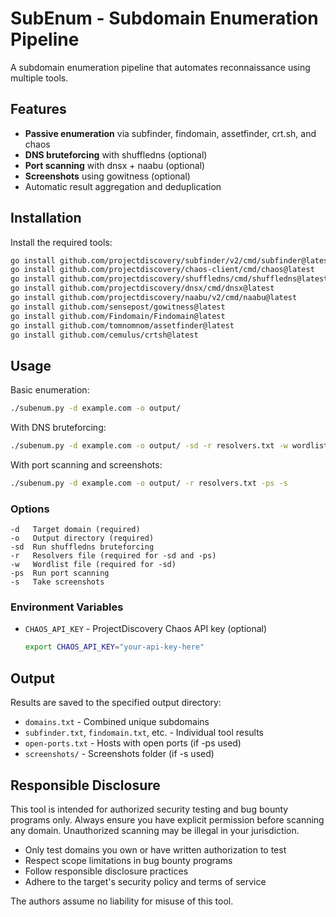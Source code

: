 # SubEnum - Subdomain Enumeration Pipeline

A subdomain enumeration pipeline that automates reconnaissance using multiple tools.

## Features

-   **Passive enumeration** via subfinder, findomain, assetfinder, crt.sh, and chaos
-   **DNS bruteforcing** with shuffledns (optional)
-   **Port scanning** with dnsx + naabu (optional)
-   **Screenshots** using gowitness (optional)
-   Automatic result aggregation and deduplication

## Installation

Install the required tools:

```bash
go install github.com/projectdiscovery/subfinder/v2/cmd/subfinder@latest
go install github.com/projectdiscovery/chaos-client/cmd/chaos@latest
go install github.com/projectdiscovery/shuffledns/cmd/shuffledns@latest
go install github.com/projectdiscovery/dnsx/cmd/dnsx@latest
go install github.com/projectdiscovery/naabu/v2/cmd/naabu@latest
go install github.com/sensepost/gowitness@latest
go install github.com/Findomain/Findomain@latest
go install github.com/tomnomnom/assetfinder@latest
go install github.com/cemulus/crtsh@latest
```

## Usage

Basic enumeration:

```bash
./subenum.py -d example.com -o output/
```

With DNS bruteforcing:

```bash
./subenum.py -d example.com -o output/ -sd -r resolvers.txt -w wordlist.txt
```

With port scanning and screenshots:

```bash
./subenum.py -d example.com -o output/ -r resolvers.txt -ps -s
```

### Options

```
-d   Target domain (required)
-o   Output directory (required)
-sd  Run shuffledns bruteforcing
-r   Resolvers file (required for -sd and -ps)
-w   Wordlist file (required for -sd)
-ps  Run port scanning
-s   Take screenshots
```

### Environment Variables

-   `CHAOS_API_KEY` - ProjectDiscovery Chaos API key (optional)
    ```bash
    export CHAOS_API_KEY="your-api-key-here"
    ```

## Output

Results are saved to the specified output directory:

-   `domains.txt` - Combined unique subdomains
-   `subfinder.txt`, `findomain.txt`, etc. - Individual tool results
-   `open-ports.txt` - Hosts with open ports (if -ps used)
-   `screenshots/` - Screenshots folder (if -s used)

## Responsible Disclosure

This tool is intended for authorized security testing and bug bounty programs only. Always ensure you have explicit permission before scanning any domain. Unauthorized scanning may be illegal in your jurisdiction.

-   Only test domains you own or have written authorization to test
-   Respect scope limitations in bug bounty programs
-   Follow responsible disclosure practices
-   Adhere to the target's security policy and terms of service

The authors assume no liability for misuse of this tool.
